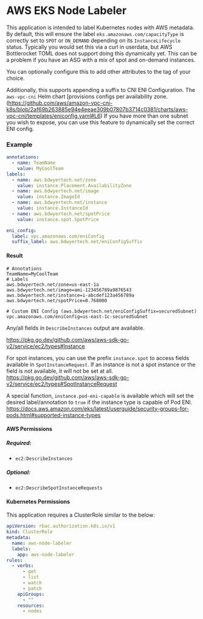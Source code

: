 # AWS EKS Node Labeler

This application is intended to label Kubernetes nodes with AWS metadata.  By default, this will ensure the label `eks.amazonaws.com/capacityType` is correctly set to `SPOT` or `ON_DEMAND` depending on its `InstanceLifecycle` status. Typically you would set this via a curl in userdata, but AWS Bottlerocket TOML does not support doing this dynamically yet.  This can be a problem if you have an ASG with a mix of spot and on-demand instances.

You can optionally configure this to add other attributes to the tag of your choice.

Additionally, this supports appending a suffix to CNI ENI Configuration.  The `aws-vpc-cni` Helm chart [provisions configs per availability zone.(https://github.com/aws/amazon-vpc-cni-k8s/blob/2af69b263885e94e4eeae309b07807b3714c0381/charts/aws-vpc-cni/templates/eniconfig.yaml#L6)  If you have more than one subnet you wish to expose, you can use this feature to dynamically set the correct ENI config.

### Example
```yaml
annotations:
  - name: TeamName
    value: MyCoolTeam
labels:
  - name: aws.bdwyertech.net/zone
    value: instance.Placement.AvailabilityZone
  - name: aws.bdwyertech.net/image
    value: instance.ImageId
  - name: aws.bdwyertech.net/instance
    value: instance.InstanceId
  - name: aws.bdwyertech.net/spotPrice
    value: instance.spot.SpotPrice

eni_config:
  label: vpc.amazonaws.com/eniConfig
  suffix_label: aws.bdwyertech.net/eniConfigSuffix
```

#### Result
```
# Annotations
TeamName=MyCoolTeam
# Labels
aws.bdwyertech.net/zone=us-east-1a
aws.bdwyertech.net/image=ami-123456789a9876543
aws.bdwyertech.net/instance=i-abcdef123a456789a
aws.bdwyertech.net/spotPrice=0.768000

# Custom ENI Config (aws.bdwyertech.net/eniConfigSuffix=securedSubnet)
vpc.amazonaws.com/eniConfig=us-east-1c-securedSubnet
```

Any/all fields in `DescribeInstances` output are available.

https://pkg.go.dev/github.com/aws/aws-sdk-go-v2/service/ec2/types#Instance

For spot instances, you can use the prefix `instance.spot` to access fields available in `SpotInstanceRequest`.  If an instance is not a spot instance or the field is not available, it will not be set at all.
https://pkg.go.dev/github.com/aws/aws-sdk-go-v2/service/ec2/types#SpotInstanceRequest

A special function, `instance.pod-eni-capable` is available which will set the desired label/annotation to `true` if the instance type is capable of Pod ENI.
https://docs.aws.amazon.com/eks/latest/userguide/security-groups-for-pods.html#supported-instance-types

#### AWS Permissions
##### Required: 
* `ec2:DescribeInstances`

##### Optional:
* `ec2:DescribeSpotInstanceRequests`

#### Kubernetes Permissions
This application requires a ClusterRole similar to the below:
```yaml
apiVersion: rbac.authorization.k8s.io/v1
kind: ClusterRole
metadata:
  name: aws-node-labeler
  labels:
    app: aws-node-labeler
rules:
  - verbs:
      - get
      - list
      - watch
      - patch
    apiGroups:
      - ""
    resources:
      - nodes
```
